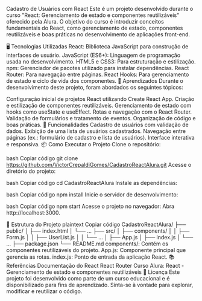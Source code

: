 Cadastro de Usuários com React
Este é um projeto desenvolvido durante o curso "React: Gerenciamento de estado e componentes reutilizáveis" oferecido pela Alura. O objetivo do curso é introduzir conceitos fundamentais do React, como gerenciamento de estado, componentes reutilizáveis e boas práticas no desenvolvimento de aplicações front-end.

🖥️ Tecnologias Utilizadas
React: Biblioteca JavaScript para construção de interfaces de usuário.
JavaScript (ES6+): Linguagem de programação usada no desenvolvimento.
HTML5 e CSS3: Para estruturação e estilização.
npm: Gerenciador de pacotes utilizado para instalar dependências.
React Router: Para navegação entre páginas.
React Hooks: Para gerenciamento de estado e ciclo de vida dos componentes.
🧠 Aprendizados
Durante o desenvolvimento deste projeto, foram abordados os seguintes tópicos:

Configuração inicial de projetos React utilizando Create React App.
Criação e estilização de componentes reutilizáveis.
Gerenciamento de estado com hooks como useState e useEffect.
Rotas e navegação com o React Router.
Validação de formulários e tratamento de eventos.
Organização de código e boas práticas.
🚀 Funcionalidades
Cadastro de usuários com validação de dados.
Exibição de uma lista de usuários cadastrados.
Navegação entre páginas (ex.: formulário de cadastro e lista de usuários).
Interface interativa e responsiva.
📦 Como Executar o Projeto
Clone o repositório:

bash
Copiar código
git clone https://github.com/VictorCrepaldiGomes/CadastroReactAlura.git
Acesse o diretório do projeto:

bash
Copiar código
cd CadastroReactAlura
Instale as dependências:

bash
Copiar código
npm install
Inicie o servidor de desenvolvimento:

bash
Copiar código
npm start
Acesse o projeto no navegador:
Abra http://localhost:3000.

📁 Estrutura do Projeto
plaintext
Copiar código
CadastroReactAlura/
├── public/
│   ├── index.html
│   └── ...
├── src/
│   ├── components/
│   │   ├── Form.js
│   │   ├── UserList.js
│   │   └── ...
│   ├── App.js
│   ├── index.js
│   └── ...
├── package.json
└── README.md
components/: Contém os componentes reutilizáveis do projeto.
App.js: Componente principal que gerencia as rotas.
index.js: Ponto de entrada da aplicação React.
📚 Referências
Documentação do React
React Router
Curso Alura: React - Gerenciamento de estado e componentes reutilizáveis
📜 Licença
Este projeto foi desenvolvido como parte de um curso educacional e é disponibilizado para fins de aprendizado. Sinta-se à vontade para explorar, modificar e reutilizar o código.
